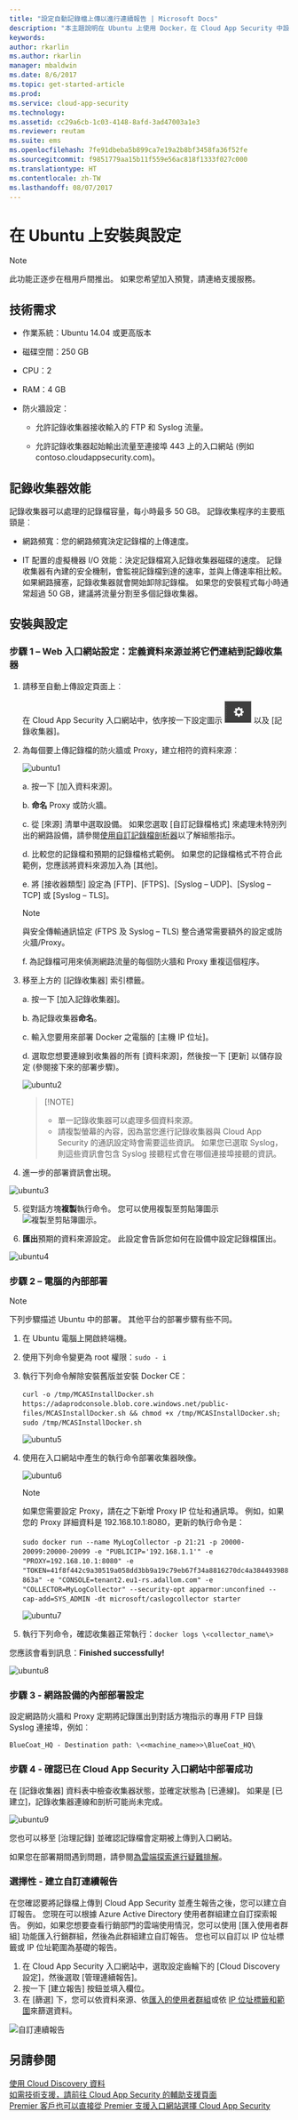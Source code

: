 ```yaml
---
title: "設定自動記錄檔上傳以進行連續報告 | Microsoft Docs"
description: "本主題說明在 Ubuntu 上使用 Docker，在 Cloud App Security 中設定自動記錄檔上傳以進行連續報告的程序。"
keywords: 
author: rkarlin
ms.author: rkarlin
manager: mbaldwin
ms.date: 8/6/2017
ms.topic: get-started-article
ms.prod: 
ms.service: cloud-app-security
ms.technology: 
ms.assetid: cc29a6cb-1c03-4148-8afd-3ad47003a1e3
ms.reviewer: reutam
ms.suite: ems
ms.openlocfilehash: 7fe91dbeba5b899ca7e19a2b8bf3458fa36f52fe
ms.sourcegitcommit: f9851779aa15b11f559e56ac818f1333f027c000
ms.translationtype: HT
ms.contentlocale: zh-TW
ms.lasthandoff: 08/07/2017
---
```

# <a name="set-up-and-configuration-on-ubuntu"></a>在 Ubuntu 上安裝與設定

> [!NOTE]
> 此功能正逐步在租用戶間推出。 如果您希望加入預覽，請連絡支援服務。

## <a name="technical-requirements"></a>技術需求

-   作業系統：Ubuntu 14.04 或更高版本

-   磁碟空間：250 GB

-   CPU：2

-   RAM：4 GB

-   防火牆設定：

    -   允許記錄收集器接收輸入的 FTP 和 Syslog 流量。

    -   允許記錄收集器起始輸出流量至連接埠 443 上的入口網站 (例如 contoso.cloudappsecurity.com)。

## <a name="log-collector-performance"></a>記錄收集器效能

記錄收集器可以處理的記錄檔容量，每小時最多 50 GB。 記錄收集程序的主要瓶頸是︰

-   網路頻寬：您的網路頻寬決定記錄檔的上傳速度。

-   IT 配置的虛擬機器 I/O 效能：決定記錄檔寫入記錄收集器磁碟的速度。 記錄收集器有內建的安全機制，會監視記錄檔到達的速率，並與上傳速率相比較。 如果網路擁塞，記錄收集器就會開始卸除記錄檔。 如果您的安裝程式每小時通常超過 50 GB，建議將流量分割至多個記錄收集器。

## <a name="set-up-and-configuration"></a>安裝與設定  

### <a name="step-1--web-portal-configuration-define-data-sources-and-link-them-to-a-log-collector"></a>步驟 1 – Web 入口網站設定：定義資料來源並將它們連結到記錄收集器

1.  請移至自動上傳設定頁面上︰  <br></br>在 Cloud App Security 入口網站中，依序按一下設定圖示 ![設定圖示](./media/settings-icon.png) 以及 [記錄收集器]。

2.  為每個要上傳記錄檔的防火牆或 Proxy，建立相符的資料來源︰

    ![ubuntu1](./media/ubuntu1.png)

    a. 按一下 [加入資料來源]。

    b. **命名** Proxy 或防火牆。

    c. 從 [來源] 清單中選取設備。 如果您選取 [自訂記錄檔格式] 來處理未特別列出的網路設備，請參閱[使用自訂記錄檔剖析器](custom-log-parser.md)以了解組態指示。

    d. 比較您的記錄檔和預期的記錄檔格式範例。 如果您的記錄檔格式不符合此範例，您應該將資料來源加入為 [其他]。

    e. 將 [接收器類型] 設定為 [FTP]、[FTPS]、[Syslog – UDP]、[Syslog – TCP] 或 [Syslog – TLS]。
    >[!NOTE]
    >與安全傳輸通訊協定 (FTPS 及 Syslog – TLS) 整合通常需要額外的設定或防火牆/Proxy。

    f. 為記錄檔可用來偵測網路流量的每個防火牆和 Proxy 重複這個程序。

3.  移至上方的 [記錄收集器] 索引標籤。

    a. 按一下 [加入記錄收集器]。

    b. 為記錄收集器**命名**。

    c. 輸入您要用來部署 Docker 之電腦的 [主機 IP 位址]。

    d. 選取您想要連線到收集器的所有 [資料來源]，然後按一下 [更新] 以儲存設定 (參閱接下來的部署步驟)。

    ![ubuntu2](./media/ubuntu2.png)

    >  [!NOTE]
    > - 單一記錄收集器可以處理多個資料來源。
    >- 請複製螢幕的內容，因為當您進行記錄收集器與 Cloud App Security 的通訊設定時會需要這些資訊。 如果您已選取 Syslog，則這些資訊會包含 Syslog 接聽程式會在哪個連接埠接聽的資訊。

4.  進一步的部署資訊會出現。

 ![ubuntu3](./media/ubuntu3.png)

5.  從對話方塊**複製**執行命令。 您可以使用複製至剪貼簿圖示 ![複製至剪貼簿圖示](./media/copy-icon.png)。

6.  **匯出**預期的資料來源設定。 此設定會告訴您如何在設備中設定記錄檔匯出。

  ![ubuntu4](./media/ubuntu4.png)

### <a name="step-2--on-premises-deployment-of-your-machine"></a>步驟 2 – 電腦的內部部署

> [!Note]
> 下列步驟描述 Ubuntu 中的部署。 其他平台的部署步驟有些不同。

1.  在 Ubuntu 電腦上開啟終端機。

2.  使用下列命令變更為 root 權限：`sudo - i`

3.  執行下列命令解除安裝舊版並安裝 Docker CE：

    `curl -o /tmp/MCASInstallDocker.sh
    https://adaprodconsole.blob.core.windows.net/public-files/MCASInstallDocker.sh
    && chmod +x /tmp/MCASInstallDocker.sh; sudo /tmp/MCASInstallDocker.sh`

    ![ubuntu5](./media/ubuntu5.png)

4.  使用在入口網站中產生的執行命令部署收集器映像。

    ![ubuntu6](./media/ubuntu6.png)

    >[!NOTE]
    >如果您需要設定 Proxy，請在之下新增 Proxy IP 位址和通訊埠。 例如，如果您的 Proxy 詳細資料是 192.168.10.1:8080，更新的執行命令是：<br></br>
     `sudo docker run --name MyLogCollector -p 21:21 -p 20000-20099:20000-20099 -e
    "PUBLICIP='192.168.1.1'" -e "PROXY=192.168.10.1:8080" -e
    "TOKEN=41f8f442c9a30519a058dd3bb9a19c79eb67f34a8816270dc4a384493988863a" -e
    "CONSOLE=tenant2.eu1-rs.adallom.com" -e "COLLECTOR=MyLogCollector" --security-opt
    apparmor:unconfined --cap-add=SYS_ADMIN -dt microsoft/caslogcollector starter`

    ![ubuntu7](./media/ubuntu7.png)

5.  執行下列命令，確認收集器正常執行：`docker logs \<collector_name\>`

您應該會看到訊息：**Finished successfully!**

  ![ubuntu8](./media/ubuntu8.png)

### <a name="step-3---on-premises-configuration-of-your-network-appliances"></a>步驟 3 - 網路設備的內部部署設定

設定網路防火牆和 Proxy 定期將記錄匯出到對話方塊指示的專用 FTP 目錄 Syslog 連接埠，例如︰

    BlueCoat_HQ - Destination path: \<<machine_name>>\BlueCoat_HQ\

### <a name="step-4---verify-the-successful-deployment-in-the-cloud-app-security-portal"></a>步驟 4 - 確認已在 Cloud App Security 入口網站中部署成功

在 [記錄收集器] 資料表中檢查收集器狀態，並確定狀態為 [已連線]。 如果是 [已建立]，記錄收集器連線和剖析可能尚未完成。

 ![ubuntu9](./media/ubuntu9.png)

您也可以移至 [治理記錄] 並確認記錄檔會定期被上傳到入口網站。

如果您在部署期間遇到問題，請參閱[為雲端探索進行疑難排解](troubleshooting-cloud-discovery.md)。

### <a name="optional---create-custom-continuous-reports"></a>選擇性 - 建立自訂連續報告

在您確認要將記錄檔上傳到 Cloud App Security 並產生報告之後，您可以建立自訂報告。 您現在可以根據 Azure Active Directory 使用者群組建立自訂探索報告。 例如，如果您想要查看行銷部門的雲端使用情況，您可以使用 [匯入使用者群組] 功能匯入行銷群組，然後為此群組建立自訂報告。 您也可以自訂以 IP 位址標籤或 IP 位址範圍為基礎的報告。

1. 在 Cloud App Security 入口網站中，選取設定齒輪下的 [Cloud Discovery 設定]，然後選取 [管理連續報告]。 
2. 按一下 [建立報告] 按鈕並填入欄位。
3. 在 [篩選] 下，您可以依資料來源、依[匯入的使用者群組](user-groups.md)或依 [IP 位址標籤和範圍](ip-tags.md)來篩選資料。 

![自訂連續報告](./media/custom-continuous-report.png)

## <a name="see-also"></a>另請參閱
[使用 Cloud Discovery 資料](working-with-cloud-discovery-data.md)  
[如需技術支援，請前往 Cloud App Security 的輔助支援頁面](http://support.microsoft.com/oas/default.aspx?prid=16031)  
[Premier 客戶也可以直接從 Premier 支援入口網站選擇 Cloud App Security](https://premier.microsoft.com/)

